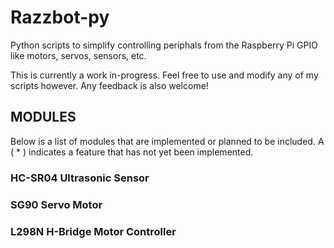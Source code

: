 # Razzbot-py
Python scripts to simplify controlling periphals from the Raspberry Pi GPIO like motors, servos, sensors, etc.

This is currently a work in-progress. Feel free to use and modify any of my scripts however. Any feedback is also welcome!

## MODULES
Below is a list of modules that are implemented or planned to be included. A ( * ) indicates a feature that has not yet been implemented.

### HC-SR04 Ultrasonic Sensor

### SG90 Servo Motor

### L298N H-Bridge Motor Controller
